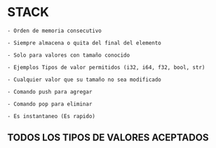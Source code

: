 
# STACK

    - Orden de memoria consecutivo

    - Siempre almacena o quita del final del elemento

    - Solo para valores con tamaño conocido

    - Ejemplos Tipos de valor permitidos (i32, i64, f32, bool, str)

    - Cualquier valor que su tamaño no sea modificado

    - Comando push para agregar

    - Comando pop para eliminar

    - Es instantaneo (Es rapido)

## TODOS LOS TIPOS DE VALORES ACEPTADOS